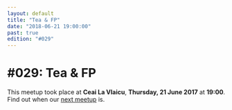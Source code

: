 ```yaml
---
layout: default
title: "Tea & FP"
date: "2018-06-21 19:00:00"
past: true
edition: "#029"
---
```


<div class="description">
  <h1><span class="edition-number">#029</span>: Tea &amp; FP</h1>
  <p>This meetup took place at <strong>Ceai La Vlaicu</strong>,
    <strong>Thursday, 21 June 2017</strong> at <strong>19:00</strong>.
    Find out when our <a href="/next">next meetup</a> is.</p>
</div>

<div class="clear-fix"></div>
